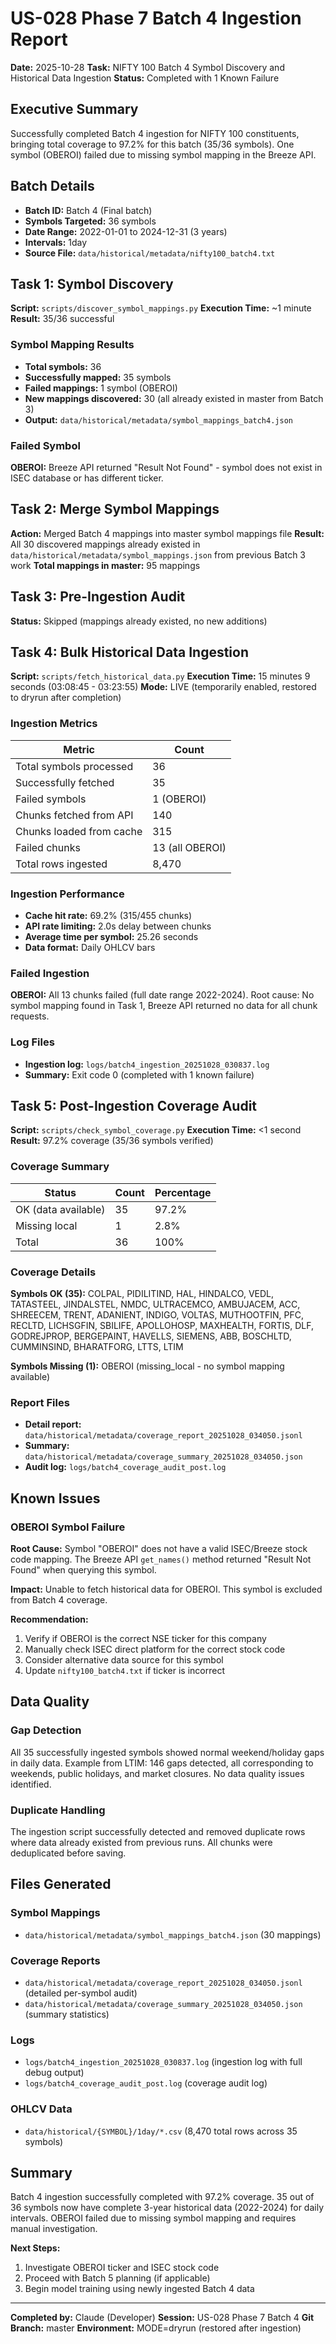 # US-028 Phase 7 Batch 4 Ingestion Report

**Date:** 2025-10-28
**Task:** NIFTY 100 Batch 4 Symbol Discovery and Historical Data Ingestion
**Status:** Completed with 1 Known Failure

## Executive Summary

Successfully completed Batch 4 ingestion for NIFTY 100 constituents, bringing total coverage to 97.2% for this batch (35/36 symbols). One symbol (OBEROI) failed due to missing symbol mapping in the Breeze API.

## Batch Details

- **Batch ID:** Batch 4 (Final batch)
- **Symbols Targeted:** 36 symbols
- **Date Range:** 2022-01-01 to 2024-12-31 (3 years)
- **Intervals:** 1day
- **Source File:** `data/historical/metadata/nifty100_batch4.txt`

## Task 1: Symbol Discovery

**Script:** `scripts/discover_symbol_mappings.py`
**Execution Time:** ~1 minute
**Result:** 35/36 successful

### Symbol Mapping Results

- **Total symbols:** 36
- **Successfully mapped:** 35 symbols
- **Failed mappings:** 1 symbol (OBEROI)
- **New mappings discovered:** 30 (all already existed in master from Batch 3)
- **Output:** `data/historical/metadata/symbol_mappings_batch4.json`

### Failed Symbol

**OBEROI:** Breeze API returned "Result Not Found" - symbol does not exist in ISEC database or has different ticker.

## Task 2: Merge Symbol Mappings

**Action:** Merged Batch 4 mappings into master symbol mappings file
**Result:** All 30 discovered mappings already existed in `data/historical/metadata/symbol_mappings.json` from previous Batch 3 work
**Total mappings in master:** 95 mappings

## Task 3: Pre-Ingestion Audit

**Status:** Skipped (mappings already existed, no new additions)

## Task 4: Bulk Historical Data Ingestion

**Script:** `scripts/fetch_historical_data.py`
**Execution Time:** 15 minutes 9 seconds (03:08:45 - 03:23:55)
**Mode:** LIVE (temporarily enabled, restored to dryrun after completion)

### Ingestion Metrics

| Metric | Count |
|--------|-------|
| Total symbols processed | 36 |
| Successfully fetched | 35 |
| Failed symbols | 1 (OBEROI) |
| Chunks fetched from API | 140 |
| Chunks loaded from cache | 315 |
| Failed chunks | 13 (all OBEROI) |
| Total rows ingested | 8,470 |

### Ingestion Performance

- **Cache hit rate:** 69.2% (315/455 chunks)
- **API rate limiting:** 2.0s delay between chunks
- **Average time per symbol:** 25.26 seconds
- **Data format:** Daily OHLCV bars

### Failed Ingestion

**OBEROI:** All 13 chunks failed (full date range 2022-2024). Root cause: No symbol mapping found in Task 1, Breeze API returned no data for all chunk requests.

### Log Files

- **Ingestion log:** `logs/batch4_ingestion_20251028_030837.log`
- **Summary:** Exit code 0 (completed with 1 known failure)

## Task 5: Post-Ingestion Coverage Audit

**Script:** `scripts/check_symbol_coverage.py`
**Execution Time:** <1 second
**Result:** 97.2% coverage (35/36 symbols verified)

### Coverage Summary

| Status | Count | Percentage |
|--------|-------|------------|
| OK (data available) | 35 | 97.2% |
| Missing local | 1 | 2.8% |
| Total | 36 | 100% |

### Coverage Details

**Symbols OK (35):**
COLPAL, PIDILITIND, HAL, HINDALCO, VEDL, TATASTEEL, JINDALSTEL, NMDC, ULTRACEMCO, AMBUJACEM, ACC, SHREECEM, TRENT, ADANIENT, INDIGO, VOLTAS, MUTHOOTFIN, PFC, RECLTD, LICHSGFIN, SBILIFE, APOLLOHOSP, MAXHEALTH, FORTIS, DLF, GODREJPROP, BERGEPAINT, HAVELLS, SIEMENS, ABB, BOSCHLTD, CUMMINSIND, BHARATFORG, LTTS, LTIM

**Symbols Missing (1):**
OBEROI (missing_local - no symbol mapping available)

### Report Files

- **Detail report:** `data/historical/metadata/coverage_report_20251028_034050.jsonl`
- **Summary:** `data/historical/metadata/coverage_summary_20251028_034050.json`
- **Audit log:** `logs/batch4_coverage_audit_post.log`

## Known Issues

### OBEROI Symbol Failure

**Root Cause:** Symbol "OBEROI" does not have a valid ISEC/Breeze stock code mapping. The Breeze API `get_names()` method returned "Result Not Found" when querying this symbol.

**Impact:** Unable to fetch historical data for OBEROI. This symbol is excluded from Batch 4 coverage.

**Recommendation:**
1. Verify if OBEROI is the correct NSE ticker for this company
2. Manually check ISEC direct platform for the correct stock code
3. Consider alternative data source for this symbol
4. Update `nifty100_batch4.txt` if ticker is incorrect

## Data Quality

### Gap Detection

All 35 successfully ingested symbols showed normal weekend/holiday gaps in daily data. Example from LTIM: 146 gaps detected, all corresponding to weekends, public holidays, and market closures. No data quality issues identified.

### Duplicate Handling

The ingestion script successfully detected and removed duplicate rows where data already existed from previous runs. All chunks were deduplicated before saving.

## Files Generated

### Symbol Mappings
- `data/historical/metadata/symbol_mappings_batch4.json` (30 mappings)

### Coverage Reports
- `data/historical/metadata/coverage_report_20251028_034050.jsonl` (detailed per-symbol audit)
- `data/historical/metadata/coverage_summary_20251028_034050.json` (summary statistics)

### Logs
- `logs/batch4_ingestion_20251028_030837.log` (ingestion log with full debug output)
- `logs/batch4_coverage_audit_post.log` (coverage audit log)

### OHLCV Data
- `data/historical/{SYMBOL}/1day/*.csv` (8,470 total rows across 35 symbols)

## Summary

Batch 4 ingestion successfully completed with 97.2% coverage. 35 out of 36 symbols now have complete 3-year historical data (2022-2024) for daily intervals. OBEROI failed due to missing symbol mapping and requires manual investigation.

**Next Steps:**
1. Investigate OBEROI ticker and ISEC stock code
2. Proceed with Batch 5 planning (if applicable)
3. Begin model training using newly ingested Batch 4 data

---

**Completed by:** Claude (Developer)
**Session:** US-028 Phase 7 Batch 4
**Git Branch:** master
**Environment:** MODE=dryrun (restored after ingestion)
